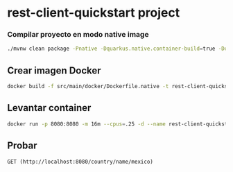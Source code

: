 # rest-client-quickstart project

### Compilar proyecto en modo native image

```bash
./mvnw clean package -Pnative -Dquarkus.native.container-build=true -Dquarkus.native.container-runtime=docker
```

## Crear imagen Docker 

```bash
docker build -f src/main/docker/Dockerfile.native -t rest-client-quickstart .
```

## Levantar container

```bash
docker run -p 8080:8080 -m 16m --cpus=.25 -d --name rest-client-quickstart rest-client-quickstart
```

## Probar 

```http
GET (http://localhost:8080/country/name/mexico)
```